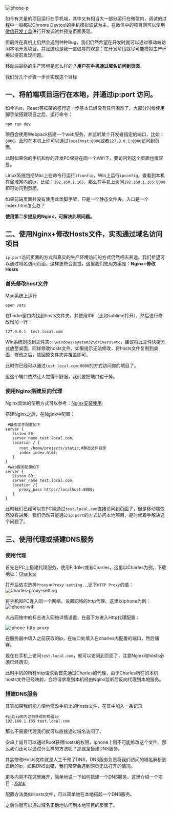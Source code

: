 ![phone-p](http://owyx09dkb.bkt.clouddn.com/phone-pc.jpg)


如今有大量的项目运行在手机端，其中又有相当大一部分运行在微信内，调试的过程中一般都以Chrome Devtool的手机模拟调试为主，在微信中的项目则可以使用[微信开发工具](https://mp.weixin.qq.com/debug/wxadoc/dev/devtools/download.html)进行开发调试并预览页面表现。

但最终在真机上仍然会遇到种种Bug，我们仍然希望在开发时就可以通过移动端访问本地开发项目。并且这也是我一直倡导的观念：在开发阶段就尽可能模拟生产环境以提前发现问题。

移动端最终的生产环境是怎么样的？**用户在手机通过域名访问到页面**。

我们分几个步骤一步步实现这个目标

## 一、将前端项目运行在本地，并通过ip:port 访问。

如今Vue、React等框架的盛行这一步基本已经没有任何困难了，大部分时候使用脚手架搭建项目之后，运行命令：

```
npm run dev
```

项目会使用Webpack搭建一个web服务，并监听某个开发者指定的端口，比如：`8000`。此时在本机上你可以通过`localhost:8000`或者`127.0.0.1:8000`访问到页面。

此时如果你的手机和你的开发PC保持在同一个Wifi下，要访问到这个页面也很容易。

Linux系统包括Mac上在命令行运行`ifconfig`，Win上运行`ipconfig`，查看到本机在局域网内的ip，比如：`192.168.1.165`，那么在手机上访问`192.168.1.165:8000`即可访问到页面。

如果前端页面并没有使用此类脚手架，只是一个静态文件夹，入口是一个index.html怎么办？

**使用第二步提及的Nginx，可解决此项问题。**

## 二、使用Nginx+修改Hosts文件，实现通过域名访问项目

`ip:port`访问页面的方式和真实的生产环境访问的方式仍然相去甚远。我们希望可以通过域名访问页面，这样更符合直觉。这里我们使用方案是：**Nginx+修改Hosts**

### 首先修改host文件

Mac系统上运行


```
open /etc
```
在finder窗口内找到hosts文件夹，并使用IDE（比如sublime打开），然后进行修改增加一行：

```
127.0.0.1  test.local.com
```

Win系统则找到文件夹`c:\windows\system32\drivers\etc`，建议将此文件快捷方式放至桌面，同样修改hosts文件，如果提示无法修改，将hosts文件复制到桌面，修改之后，放回原文件夹并覆盖即可。

此时你已经可以通过`test.local.com:8000`的方式访问你的项目了。

但这个端口依然让人觉得不舒服，我们要把端口也干掉。

### 使用Nginx搭建反向代理

Nginx具体的使用方式可以参考：[Nginx安装使用](http://wiki.insomnia-er.com/#/article/7);

搭建Nginx之后，在Nginx中配置：


```
 #静态文件配置如下
server {
   listen 80;
   server_name test.local.com;   
   location / {               
      root /home/projects/static;#静态文件目录
      index index.html; 
   }  
}
 #web服务配置如下
server {
   listen 80;
   server_name test.local.com;   
   location /{
      proxy_pass http://localhost:8000;
   }  
}
```

此时我们已经可以在PC端通过`test.local.com`直接访问到页面了，但是移动端依然没有进展，我们仍然只能通过`ip:port`的方式访问本地项目，是时候着手解决这个问题了。

## 三、使用代理或搭建DNS服务

### 使用代理

首先在PC上搭建代理服务，使用Fiddler或者Charles，这里以Charles为例，下载地址：[Charles](https://www.charlesproxy.com/download/);

打开后依次选择`Proxy`=>`Proxy setting..`,记下`HTTP Proxy`的值：
![Charles-proxy-setting](http://owyx09dkb.bkt.clouddn.com/charles-proxy-setting.jpg)



将手机和PC连入同一个网络，设置网络的http代理。这里以iphone为例：
![iphone-wifi](http://owyx09dkb.bkt.clouddn.com/iphone-wifi.jpeg)

点击网络中的标志进入网络详情设置，在最下方进入Http代理配置：

![iphone-http-proxy](http://owyx09dkb.bkt.clouddn.com/iphone-http-proxy.jpeg)


在服务器中填入之前获取的ip，在端口处填入在charles内配置的端口，然后储存。

现在在手机上访问`test.local.com`，就可以访问到页面了，注意Nginx和hosts必须已经落实。

此时手机的所有http请求会首先通过Charles的代理，由于Charles所在的本机hosts文件已经映射，会将请求发到本机经由Nginx监听后反向代理到本地服务。



### 搭建DNS服务

其实如果我们能方便地修改手机上的hosts文件，在其中加入一条记录


```
#此处ip即为之前获得的机器ip
192.168.1.165 test.local.com  
```
那么不需要代理我们就可以直接通过域名访问了。

安卓上尚且可以通过Root获得hosts的权限，iphone上则不可能修改这个文件。那么我们还可以通过什么样的方法呢？那就是搭建DNS服务。

其实修改Hosts文件就是人工干预了DNS，DNS服务负责将我们访问的域名解析到正确的ip，如果DNS出错，我们常常会遇到网页无法打开的情况。

更多内容不在这里展开，简单地说一下如何搭建一个DNS服务，这里介绍一个项目：[Xdns](https://github.com/allenm/xdns);

配置方法类似Hosts文件，可以简单地在本地搭起一个DNS服务。

之后你就可以通过域名正确地访问到本地项目的页面了。

